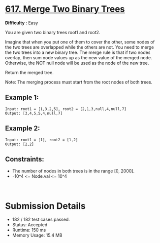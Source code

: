 # [617. Merge Two Binary Trees](https://leetcode.com/problems/merge-two-binary-trees/)

**Difficulty** : Easy

You are given two binary trees root1 and root2.

Imagine that when you put one of them to cover the other, some nodes of the two trees are overlapped while the others are not. You need to merge the two trees into a new binary tree. The merge rule is that if two nodes overlap, then sum node values up as the new value of the merged node. Otherwise, the NOT null node will be used as the node of the new tree.

Return the merged tree.

Note: The merging process must start from the root nodes of both trees.

## Example 1:

```
Input: root1 = [1,3,2,5], root2 = [2,1,3,null,4,null,7]
Output: [3,4,5,5,4,null,7]
```

## Example 2:

```
Input: root1 = [1], root2 = [1,2]
Output: [2,2]
```

## Constraints:

- The number of nodes in both trees is in the range [0, 2000].
- -10^4 <= Node.val <= 10^4

<br>

# Submission Details

- 182 / 182 test cases passed.
- Status: Accepted
- Runtime: 150 ms
- Memory Usage: 15.4 MB
